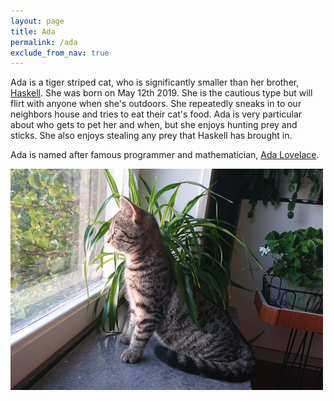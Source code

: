 ```yaml
---
layout: page
title: Ada
permalink: /ada
exclude_from_nav: true
---
```


Ada is a tiger striped cat, who is significantly smaller than her brother,
[Haskell](/haskell). She was born on May 12th 2019. She is the cautious type but
will flirt with anyone when she's outdoors. She repeatedly sneaks in to our
neighbors house and tries to eat their cat's food. Ada is very particular about
who gets to pet her and when, but she enjoys hunting prey and sticks. She also
enjoys stealing any prey that Haskell has brought in.

Ada is named after famous programmer and mathematician, [Ada Lovelace](https://en.wikipedia.org/wiki/Ada_Lovelace).

![A picture of Ada](/assets/ada.png "Ada is a pretty cat")
